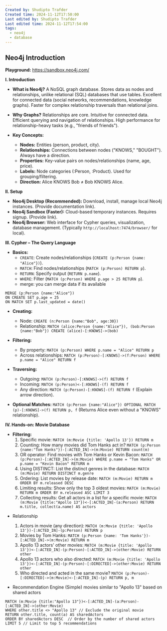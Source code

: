```yaml
---
Created by: Shudipto Trafder
Created time: 2024-11-12T17:50:00
Last edited by: Shudipto Trafder
Last edited time: 2024-11-12T17:54:00
tags:
  - neo4j
  - database
---
```



## Neo4j Introduction

**Playground:** https://sandbox.neo4j.com/

**I. Introduction**

* **What is Neo4j?**  A NoSQL graph database.  Stores data as nodes and relationships, unlike relational (SQL) databases that use tables.  Excellent for connected data (social networks, recommendations, knowledge graphs).  Faster for complex relationship traversals than relational joins.

* **Why Graphs?** Relationships are core.  Intuitive for connected data.  Efficient querying and navigation of relationships.  High performance for relationship-heavy tasks (e.g., "friends of friends").

* **Key Concepts:**
    * **Nodes:** Entities (person, product, city).
    * **Relationships:** Connections between nodes ("KNOWS," "BOUGHT"). Always have a direction.
    * **Properties:** Key-value pairs on nodes/relationships (name, age, price).
    * **Labels:** Node categories (:Person, :Product). Used for grouping/filtering.
    * **Direction:**  Alice KNOWS Bob ≠ Bob KNOWS Alice.


**II. Setup**

* **Neo4j Desktop (Recommended):** Download, install, manage local Neo4j instances.  (Provide documentation link).
* **Neo4j Sandbox (Faster):** Cloud-based temporary instances. Requires signup. (Provide link).
* **Neo4j Browser:** Web interface for Cypher queries, visualization, database management. (Typically `http://localhost:7474/browser/` for local).

**III. Cypher – The Query Language**

* **Basics:**
    * `CREATE`: Create nodes/relationships (`CREATE (p:Person {name: "Alice"})`).
    * `MATCH`: Find nodes/relationships (`MATCH (p:Person) RETURN p`).
    * `RETURN`: Specify output (`RETURN p.name`).
    * `WHERE`: Filter (`MATCH (p:Person) WHERE p.age > 25 RETURN p`).
    * merge: you can merge data if its available
```
MERGE (p:Person {name:"Alice"}) 
ON CREATE SET p.age = 25
ON MATCH SET p.last_updated = date()
```

* **Creating:**
    * Node: `CREATE (n:Person {name:"Bob", age:30})`
    * Relationship: `MATCH (alice:Person {name:"Alice"}), (bob:Person {name:"Bob"}) CREATE (alice)-[:KNOWS]->(bob)`

* **Filtering:**
    * By property: `MATCH (p:Person) WHERE p.name = "Alice" RETURN p`
    * Across relationships: `MATCH (p:Person)-[:KNOWS]->(f:Person) WHERE p.name = "Alice" RETURN f`

* **Traversing:**
    * Outgoing: `MATCH (p:Person)-[:KNOWS]->(f) RETURN f`
    * Incoming: `MATCH (p:Person)<-[:KNOWS]-(f) RETURN f`
    * Any direction: `MATCH (p:Person)-[:KNOWS]-(f) RETURN f`  (Explain arrow direction).

* **Optional Matches:** `MATCH (p:Person {name:"Alice"}) OPTIONAL MATCH (p)-[:KNOWS]->(f) RETURN p, f` (Returns Alice even without a "KNOWS" relationship).


**IV. Hands-on: Movie Database**

* **Filtering:**
    1. Specific movie:  `MATCH (m:Movie {title: 'Apollo 13'}) RETURN m`
    2. Counting: How many movies did Tom Hanks act in? `MATCH (p:Person {name:"Tom Hanks"})-[:ACTED_IN]->(m:Movie) RETURN count(m)`
    3. OR operator: Find movies with Tom Hanks or Kevin Bacon: `MATCH (p:Person)-[:ACTED_IN]->(m:Movie) WHERE p.name = "Tom Hanks" OR p.name = "Kevin Bacon" RETURN m`
    4. Using DISTINCT: List the distinct genres in the database: `MATCH (m:Movie) RETURN DISTINCT m.genre`
    5. Ordering: List movies by release date: `MATCH (m:Movie) RETURN m ORDER BY m.released DESC`
    6. Limiting results: Show only the top 3 oldest movies: `MATCH (m:Movie) RETURN m ORDER BY m.released ASC LIMIT 3`
    7. Collecting results: Get all actors in a list for a specific movie: `MATCH (m:Movie {title:"Apollo 13"})<-[:ACTED_IN]-(a:Person) RETURN m.title, collect(a.name) AS actors`

- Relationship
    1. Actors in movie (any direction): `MATCH (m:Movie {title: 'Apollo 13'})-[:ACTED_IN]-(p:Person) RETURN p`
    2. Movies by Tom Hanks: `MATCH (p:Person {name: 'Tom Hanks'})-[:ACTED_IN]->(m:Movie) RETURN m`
    3. Apollo 13 actors' other movies: `MATCH (m:Movie {title: 'Apollo 13'})<-[:ACTED_IN]-(p:Person)-[:ACTED_IN]->(other:Movie) RETURN other`
    4. Apollo 13 actors who also directed: `MATCH (m:Movie {title: 'Apollo 13'})<-[:ACTED_IN]-(p:Person)-[:DIRECTED]->(other:Movie) RETURN other`
    5. Who directed and acted in the same movie? `MATCH (p:Person)-[:DIRECTED]->(m:Movie)<-[:ACTED_IN]-(p) RETURN p, m`

- Recommendation Engine (Simple)
movies similar to "Apollo 13" based on shared actors
```cypher
MATCH (m:Movie {title:"Apollo 13"})<-[:ACTED_IN]-(a:Person)-[:ACTED_IN]->(other:Movie)
WHERE other.title <> "Apollo 13" // Exclude the original movie
RETURN other.title, count(a) AS sharedActors
ORDER BY sharedActors DESC  // Order by the number of shared actors
LIMIT 5 // Limit to top 5 recommendations
```
